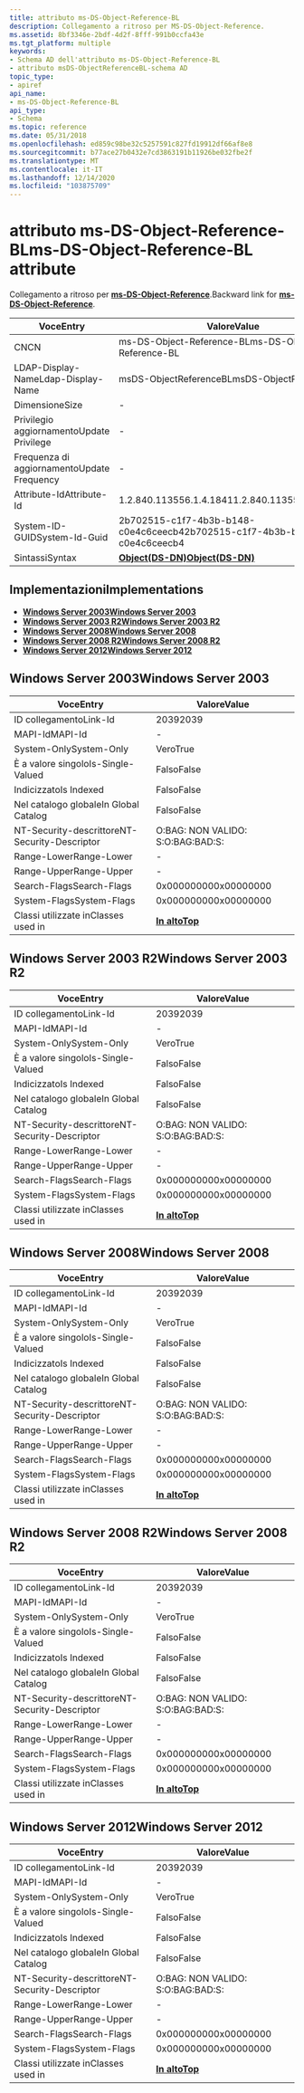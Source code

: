 ```yaml
---
title: attributo ms-DS-Object-Reference-BL
description: Collegamento a ritroso per MS-DS-Object-Reference.
ms.assetid: 8bf3346e-2bdf-4d2f-8fff-991b0ccfa43e
ms.tgt_platform: multiple
keywords:
- Schema AD dell'attributo ms-DS-Object-Reference-BL
- attributo msDS-ObjectReferenceBL-schema AD
topic_type:
- apiref
api_name:
- ms-DS-Object-Reference-BL
api_type:
- Schema
ms.topic: reference
ms.date: 05/31/2018
ms.openlocfilehash: ed859c98be32c5257591c827fd19912df66af8e8
ms.sourcegitcommit: b77ace27b0432e7cd3863191b11926be032fbe2f
ms.translationtype: MT
ms.contentlocale: it-IT
ms.lasthandoff: 12/14/2020
ms.locfileid: "103875709"
---
```

# <a name="ms-ds-object-reference-bl-attribute"></a><span data-ttu-id="22aa5-105">attributo ms-DS-Object-Reference-BL</span><span class="sxs-lookup"><span data-stu-id="22aa5-105">ms-DS-Object-Reference-BL attribute</span></span>

<span data-ttu-id="22aa5-106">Collegamento a ritroso per [**ms-DS-Object-Reference**](a-msds-objectreference.md).</span><span class="sxs-lookup"><span data-stu-id="22aa5-106">Backward link for [**ms-DS-Object-Reference**](a-msds-objectreference.md).</span></span>



| <span data-ttu-id="22aa5-107">Voce</span><span class="sxs-lookup"><span data-stu-id="22aa5-107">Entry</span></span> | <span data-ttu-id="22aa5-108">Valore</span><span class="sxs-lookup"><span data-stu-id="22aa5-108">Value</span></span> |
|-------------------|-----------------------------------------|
| <span data-ttu-id="22aa5-109">CN</span><span class="sxs-lookup"><span data-stu-id="22aa5-109">CN</span></span>                | <span data-ttu-id="22aa5-110">ms-DS-Object-Reference-BL</span><span class="sxs-lookup"><span data-stu-id="22aa5-110">ms-DS-Object-Reference-BL</span></span>               |
| <span data-ttu-id="22aa5-111">LDAP-Display-Name</span><span class="sxs-lookup"><span data-stu-id="22aa5-111">Ldap-Display-Name</span></span> | <span data-ttu-id="22aa5-112">msDS-ObjectReferenceBL</span><span class="sxs-lookup"><span data-stu-id="22aa5-112">msDS-ObjectReferenceBL</span></span>                  |
| <span data-ttu-id="22aa5-113">Dimensione</span><span class="sxs-lookup"><span data-stu-id="22aa5-113">Size</span></span>              | \-                                      |
| <span data-ttu-id="22aa5-114">Privilegio aggiornamento</span><span class="sxs-lookup"><span data-stu-id="22aa5-114">Update Privilege</span></span>  | \-                                      |
| <span data-ttu-id="22aa5-115">Frequenza di aggiornamento</span><span class="sxs-lookup"><span data-stu-id="22aa5-115">Update Frequency</span></span>  | \-                                      |
| <span data-ttu-id="22aa5-116">Attribute-Id</span><span class="sxs-lookup"><span data-stu-id="22aa5-116">Attribute-Id</span></span>      | <span data-ttu-id="22aa5-117">1.2.840.113556.1.4.1841</span><span class="sxs-lookup"><span data-stu-id="22aa5-117">1.2.840.113556.1.4.1841</span></span>                 |
| <span data-ttu-id="22aa5-118">System-ID-GUID</span><span class="sxs-lookup"><span data-stu-id="22aa5-118">System-Id-Guid</span></span>    | <span data-ttu-id="22aa5-119">2b702515-c1f7-4b3b-b148-c0e4c6ceecb4</span><span class="sxs-lookup"><span data-stu-id="22aa5-119">2b702515-c1f7-4b3b-b148-c0e4c6ceecb4</span></span>    |
| <span data-ttu-id="22aa5-120">Sintassi</span><span class="sxs-lookup"><span data-stu-id="22aa5-120">Syntax</span></span>            | [<span data-ttu-id="22aa5-121">**Object(DS-DN)**</span><span class="sxs-lookup"><span data-stu-id="22aa5-121">**Object(DS-DN)**</span></span>](s-object-ds-dn.md) |



## <a name="implementations"></a><span data-ttu-id="22aa5-122">Implementazioni</span><span class="sxs-lookup"><span data-stu-id="22aa5-122">Implementations</span></span>

-   [<span data-ttu-id="22aa5-123">**Windows Server 2003**</span><span class="sxs-lookup"><span data-stu-id="22aa5-123">**Windows Server 2003**</span></span>](#windows-server-2003)
-   [<span data-ttu-id="22aa5-124">**Windows Server 2003 R2**</span><span class="sxs-lookup"><span data-stu-id="22aa5-124">**Windows Server 2003 R2**</span></span>](#windows-server-2003-r2)
-   [<span data-ttu-id="22aa5-125">**Windows Server 2008**</span><span class="sxs-lookup"><span data-stu-id="22aa5-125">**Windows Server 2008**</span></span>](#windows-server-2008)
-   [<span data-ttu-id="22aa5-126">**Windows Server 2008 R2**</span><span class="sxs-lookup"><span data-stu-id="22aa5-126">**Windows Server 2008 R2**</span></span>](#windows-server-2008-r2)
-   [<span data-ttu-id="22aa5-127">**Windows Server 2012**</span><span class="sxs-lookup"><span data-stu-id="22aa5-127">**Windows Server 2012**</span></span>](#windows-server-2012)

## <a name="windows-server-2003"></a><span data-ttu-id="22aa5-128">Windows Server 2003</span><span class="sxs-lookup"><span data-stu-id="22aa5-128">Windows Server 2003</span></span>



| <span data-ttu-id="22aa5-129">Voce</span><span class="sxs-lookup"><span data-stu-id="22aa5-129">Entry</span></span> | <span data-ttu-id="22aa5-130">Valore</span><span class="sxs-lookup"><span data-stu-id="22aa5-130">Value</span></span> |
|------------------------|---------------------------------|
| <span data-ttu-id="22aa5-131">ID collegamento</span><span class="sxs-lookup"><span data-stu-id="22aa5-131">Link-Id</span></span>                | <span data-ttu-id="22aa5-132">2039</span><span class="sxs-lookup"><span data-stu-id="22aa5-132">2039</span></span>                            |
| <span data-ttu-id="22aa5-133">MAPI-Id</span><span class="sxs-lookup"><span data-stu-id="22aa5-133">MAPI-Id</span></span>                | \-                              |
| <span data-ttu-id="22aa5-134">System-Only</span><span class="sxs-lookup"><span data-stu-id="22aa5-134">System-Only</span></span>            | <span data-ttu-id="22aa5-135">Vero</span><span class="sxs-lookup"><span data-stu-id="22aa5-135">True</span></span>                            |
| <span data-ttu-id="22aa5-136">È a valore singolo</span><span class="sxs-lookup"><span data-stu-id="22aa5-136">Is-Single-Valued</span></span>       | <span data-ttu-id="22aa5-137">Falso</span><span class="sxs-lookup"><span data-stu-id="22aa5-137">False</span></span>                           |
| <span data-ttu-id="22aa5-138">Indicizzato</span><span class="sxs-lookup"><span data-stu-id="22aa5-138">Is Indexed</span></span>             | <span data-ttu-id="22aa5-139">Falso</span><span class="sxs-lookup"><span data-stu-id="22aa5-139">False</span></span>                           |
| <span data-ttu-id="22aa5-140">Nel catalogo globale</span><span class="sxs-lookup"><span data-stu-id="22aa5-140">In Global Catalog</span></span>      | <span data-ttu-id="22aa5-141">Falso</span><span class="sxs-lookup"><span data-stu-id="22aa5-141">False</span></span>                           |
| <span data-ttu-id="22aa5-142">NT-Security-descrittore</span><span class="sxs-lookup"><span data-stu-id="22aa5-142">NT-Security-Descriptor</span></span> | <span data-ttu-id="22aa5-143">O:BAG: NON VALIDO: S:</span><span class="sxs-lookup"><span data-stu-id="22aa5-143">O:BAG:BAD:S:</span></span>                    |
| <span data-ttu-id="22aa5-144">Range-Lower</span><span class="sxs-lookup"><span data-stu-id="22aa5-144">Range-Lower</span></span>            | \-                              |
| <span data-ttu-id="22aa5-145">Range-Upper</span><span class="sxs-lookup"><span data-stu-id="22aa5-145">Range-Upper</span></span>            | \-                              |
| <span data-ttu-id="22aa5-146">Search-Flags</span><span class="sxs-lookup"><span data-stu-id="22aa5-146">Search-Flags</span></span>           | <span data-ttu-id="22aa5-147">0x00000000</span><span class="sxs-lookup"><span data-stu-id="22aa5-147">0x00000000</span></span>                      |
| <span data-ttu-id="22aa5-148">System-Flags</span><span class="sxs-lookup"><span data-stu-id="22aa5-148">System-Flags</span></span>           | <span data-ttu-id="22aa5-149">0x00000000</span><span class="sxs-lookup"><span data-stu-id="22aa5-149">0x00000000</span></span>                      |
| <span data-ttu-id="22aa5-150">Classi utilizzate in</span><span class="sxs-lookup"><span data-stu-id="22aa5-150">Classes used in</span></span>        | [<span data-ttu-id="22aa5-151">**In alto**</span><span class="sxs-lookup"><span data-stu-id="22aa5-151">**Top**</span></span>](c-top.md)<br/> |



## <a name="windows-server-2003-r2"></a><span data-ttu-id="22aa5-152">Windows Server 2003 R2</span><span class="sxs-lookup"><span data-stu-id="22aa5-152">Windows Server 2003 R2</span></span>



| <span data-ttu-id="22aa5-153">Voce</span><span class="sxs-lookup"><span data-stu-id="22aa5-153">Entry</span></span> | <span data-ttu-id="22aa5-154">Valore</span><span class="sxs-lookup"><span data-stu-id="22aa5-154">Value</span></span> |
|------------------------|---------------------------------|
| <span data-ttu-id="22aa5-155">ID collegamento</span><span class="sxs-lookup"><span data-stu-id="22aa5-155">Link-Id</span></span>                | <span data-ttu-id="22aa5-156">2039</span><span class="sxs-lookup"><span data-stu-id="22aa5-156">2039</span></span>                            |
| <span data-ttu-id="22aa5-157">MAPI-Id</span><span class="sxs-lookup"><span data-stu-id="22aa5-157">MAPI-Id</span></span>                | \-                              |
| <span data-ttu-id="22aa5-158">System-Only</span><span class="sxs-lookup"><span data-stu-id="22aa5-158">System-Only</span></span>            | <span data-ttu-id="22aa5-159">Vero</span><span class="sxs-lookup"><span data-stu-id="22aa5-159">True</span></span>                            |
| <span data-ttu-id="22aa5-160">È a valore singolo</span><span class="sxs-lookup"><span data-stu-id="22aa5-160">Is-Single-Valued</span></span>       | <span data-ttu-id="22aa5-161">Falso</span><span class="sxs-lookup"><span data-stu-id="22aa5-161">False</span></span>                           |
| <span data-ttu-id="22aa5-162">Indicizzato</span><span class="sxs-lookup"><span data-stu-id="22aa5-162">Is Indexed</span></span>             | <span data-ttu-id="22aa5-163">Falso</span><span class="sxs-lookup"><span data-stu-id="22aa5-163">False</span></span>                           |
| <span data-ttu-id="22aa5-164">Nel catalogo globale</span><span class="sxs-lookup"><span data-stu-id="22aa5-164">In Global Catalog</span></span>      | <span data-ttu-id="22aa5-165">Falso</span><span class="sxs-lookup"><span data-stu-id="22aa5-165">False</span></span>                           |
| <span data-ttu-id="22aa5-166">NT-Security-descrittore</span><span class="sxs-lookup"><span data-stu-id="22aa5-166">NT-Security-Descriptor</span></span> | <span data-ttu-id="22aa5-167">O:BAG: NON VALIDO: S:</span><span class="sxs-lookup"><span data-stu-id="22aa5-167">O:BAG:BAD:S:</span></span>                    |
| <span data-ttu-id="22aa5-168">Range-Lower</span><span class="sxs-lookup"><span data-stu-id="22aa5-168">Range-Lower</span></span>            | \-                              |
| <span data-ttu-id="22aa5-169">Range-Upper</span><span class="sxs-lookup"><span data-stu-id="22aa5-169">Range-Upper</span></span>            | \-                              |
| <span data-ttu-id="22aa5-170">Search-Flags</span><span class="sxs-lookup"><span data-stu-id="22aa5-170">Search-Flags</span></span>           | <span data-ttu-id="22aa5-171">0x00000000</span><span class="sxs-lookup"><span data-stu-id="22aa5-171">0x00000000</span></span>                      |
| <span data-ttu-id="22aa5-172">System-Flags</span><span class="sxs-lookup"><span data-stu-id="22aa5-172">System-Flags</span></span>           | <span data-ttu-id="22aa5-173">0x00000000</span><span class="sxs-lookup"><span data-stu-id="22aa5-173">0x00000000</span></span>                      |
| <span data-ttu-id="22aa5-174">Classi utilizzate in</span><span class="sxs-lookup"><span data-stu-id="22aa5-174">Classes used in</span></span>        | [<span data-ttu-id="22aa5-175">**In alto**</span><span class="sxs-lookup"><span data-stu-id="22aa5-175">**Top**</span></span>](c-top.md)<br/> |



## <a name="windows-server-2008"></a><span data-ttu-id="22aa5-176">Windows Server 2008</span><span class="sxs-lookup"><span data-stu-id="22aa5-176">Windows Server 2008</span></span>



| <span data-ttu-id="22aa5-177">Voce</span><span class="sxs-lookup"><span data-stu-id="22aa5-177">Entry</span></span> | <span data-ttu-id="22aa5-178">Valore</span><span class="sxs-lookup"><span data-stu-id="22aa5-178">Value</span></span> |
|------------------------|---------------------------------|
| <span data-ttu-id="22aa5-179">ID collegamento</span><span class="sxs-lookup"><span data-stu-id="22aa5-179">Link-Id</span></span>                | <span data-ttu-id="22aa5-180">2039</span><span class="sxs-lookup"><span data-stu-id="22aa5-180">2039</span></span>                            |
| <span data-ttu-id="22aa5-181">MAPI-Id</span><span class="sxs-lookup"><span data-stu-id="22aa5-181">MAPI-Id</span></span>                | \-                              |
| <span data-ttu-id="22aa5-182">System-Only</span><span class="sxs-lookup"><span data-stu-id="22aa5-182">System-Only</span></span>            | <span data-ttu-id="22aa5-183">Vero</span><span class="sxs-lookup"><span data-stu-id="22aa5-183">True</span></span>                            |
| <span data-ttu-id="22aa5-184">È a valore singolo</span><span class="sxs-lookup"><span data-stu-id="22aa5-184">Is-Single-Valued</span></span>       | <span data-ttu-id="22aa5-185">Falso</span><span class="sxs-lookup"><span data-stu-id="22aa5-185">False</span></span>                           |
| <span data-ttu-id="22aa5-186">Indicizzato</span><span class="sxs-lookup"><span data-stu-id="22aa5-186">Is Indexed</span></span>             | <span data-ttu-id="22aa5-187">Falso</span><span class="sxs-lookup"><span data-stu-id="22aa5-187">False</span></span>                           |
| <span data-ttu-id="22aa5-188">Nel catalogo globale</span><span class="sxs-lookup"><span data-stu-id="22aa5-188">In Global Catalog</span></span>      | <span data-ttu-id="22aa5-189">Falso</span><span class="sxs-lookup"><span data-stu-id="22aa5-189">False</span></span>                           |
| <span data-ttu-id="22aa5-190">NT-Security-descrittore</span><span class="sxs-lookup"><span data-stu-id="22aa5-190">NT-Security-Descriptor</span></span> | <span data-ttu-id="22aa5-191">O:BAG: NON VALIDO: S:</span><span class="sxs-lookup"><span data-stu-id="22aa5-191">O:BAG:BAD:S:</span></span>                    |
| <span data-ttu-id="22aa5-192">Range-Lower</span><span class="sxs-lookup"><span data-stu-id="22aa5-192">Range-Lower</span></span>            | \-                              |
| <span data-ttu-id="22aa5-193">Range-Upper</span><span class="sxs-lookup"><span data-stu-id="22aa5-193">Range-Upper</span></span>            | \-                              |
| <span data-ttu-id="22aa5-194">Search-Flags</span><span class="sxs-lookup"><span data-stu-id="22aa5-194">Search-Flags</span></span>           | <span data-ttu-id="22aa5-195">0x00000000</span><span class="sxs-lookup"><span data-stu-id="22aa5-195">0x00000000</span></span>                      |
| <span data-ttu-id="22aa5-196">System-Flags</span><span class="sxs-lookup"><span data-stu-id="22aa5-196">System-Flags</span></span>           | <span data-ttu-id="22aa5-197">0x00000000</span><span class="sxs-lookup"><span data-stu-id="22aa5-197">0x00000000</span></span>                      |
| <span data-ttu-id="22aa5-198">Classi utilizzate in</span><span class="sxs-lookup"><span data-stu-id="22aa5-198">Classes used in</span></span>        | [<span data-ttu-id="22aa5-199">**In alto**</span><span class="sxs-lookup"><span data-stu-id="22aa5-199">**Top**</span></span>](c-top.md)<br/> |



## <a name="windows-server-2008-r2"></a><span data-ttu-id="22aa5-200">Windows Server 2008 R2</span><span class="sxs-lookup"><span data-stu-id="22aa5-200">Windows Server 2008 R2</span></span>



| <span data-ttu-id="22aa5-201">Voce</span><span class="sxs-lookup"><span data-stu-id="22aa5-201">Entry</span></span> | <span data-ttu-id="22aa5-202">Valore</span><span class="sxs-lookup"><span data-stu-id="22aa5-202">Value</span></span> |
|------------------------|---------------------------------|
| <span data-ttu-id="22aa5-203">ID collegamento</span><span class="sxs-lookup"><span data-stu-id="22aa5-203">Link-Id</span></span>                | <span data-ttu-id="22aa5-204">2039</span><span class="sxs-lookup"><span data-stu-id="22aa5-204">2039</span></span>                            |
| <span data-ttu-id="22aa5-205">MAPI-Id</span><span class="sxs-lookup"><span data-stu-id="22aa5-205">MAPI-Id</span></span>                | \-                              |
| <span data-ttu-id="22aa5-206">System-Only</span><span class="sxs-lookup"><span data-stu-id="22aa5-206">System-Only</span></span>            | <span data-ttu-id="22aa5-207">Vero</span><span class="sxs-lookup"><span data-stu-id="22aa5-207">True</span></span>                            |
| <span data-ttu-id="22aa5-208">È a valore singolo</span><span class="sxs-lookup"><span data-stu-id="22aa5-208">Is-Single-Valued</span></span>       | <span data-ttu-id="22aa5-209">Falso</span><span class="sxs-lookup"><span data-stu-id="22aa5-209">False</span></span>                           |
| <span data-ttu-id="22aa5-210">Indicizzato</span><span class="sxs-lookup"><span data-stu-id="22aa5-210">Is Indexed</span></span>             | <span data-ttu-id="22aa5-211">Falso</span><span class="sxs-lookup"><span data-stu-id="22aa5-211">False</span></span>                           |
| <span data-ttu-id="22aa5-212">Nel catalogo globale</span><span class="sxs-lookup"><span data-stu-id="22aa5-212">In Global Catalog</span></span>      | <span data-ttu-id="22aa5-213">Falso</span><span class="sxs-lookup"><span data-stu-id="22aa5-213">False</span></span>                           |
| <span data-ttu-id="22aa5-214">NT-Security-descrittore</span><span class="sxs-lookup"><span data-stu-id="22aa5-214">NT-Security-Descriptor</span></span> | <span data-ttu-id="22aa5-215">O:BAG: NON VALIDO: S:</span><span class="sxs-lookup"><span data-stu-id="22aa5-215">O:BAG:BAD:S:</span></span>                    |
| <span data-ttu-id="22aa5-216">Range-Lower</span><span class="sxs-lookup"><span data-stu-id="22aa5-216">Range-Lower</span></span>            | \-                              |
| <span data-ttu-id="22aa5-217">Range-Upper</span><span class="sxs-lookup"><span data-stu-id="22aa5-217">Range-Upper</span></span>            | \-                              |
| <span data-ttu-id="22aa5-218">Search-Flags</span><span class="sxs-lookup"><span data-stu-id="22aa5-218">Search-Flags</span></span>           | <span data-ttu-id="22aa5-219">0x00000000</span><span class="sxs-lookup"><span data-stu-id="22aa5-219">0x00000000</span></span>                      |
| <span data-ttu-id="22aa5-220">System-Flags</span><span class="sxs-lookup"><span data-stu-id="22aa5-220">System-Flags</span></span>           | <span data-ttu-id="22aa5-221">0x00000000</span><span class="sxs-lookup"><span data-stu-id="22aa5-221">0x00000000</span></span>                      |
| <span data-ttu-id="22aa5-222">Classi utilizzate in</span><span class="sxs-lookup"><span data-stu-id="22aa5-222">Classes used in</span></span>        | [<span data-ttu-id="22aa5-223">**In alto**</span><span class="sxs-lookup"><span data-stu-id="22aa5-223">**Top**</span></span>](c-top.md)<br/> |



## <a name="windows-server-2012"></a><span data-ttu-id="22aa5-224">Windows Server 2012</span><span class="sxs-lookup"><span data-stu-id="22aa5-224">Windows Server 2012</span></span>



| <span data-ttu-id="22aa5-225">Voce</span><span class="sxs-lookup"><span data-stu-id="22aa5-225">Entry</span></span> | <span data-ttu-id="22aa5-226">Valore</span><span class="sxs-lookup"><span data-stu-id="22aa5-226">Value</span></span> |
|------------------------|---------------------------------|
| <span data-ttu-id="22aa5-227">ID collegamento</span><span class="sxs-lookup"><span data-stu-id="22aa5-227">Link-Id</span></span>                | <span data-ttu-id="22aa5-228">2039</span><span class="sxs-lookup"><span data-stu-id="22aa5-228">2039</span></span>                            |
| <span data-ttu-id="22aa5-229">MAPI-Id</span><span class="sxs-lookup"><span data-stu-id="22aa5-229">MAPI-Id</span></span>                | \-                              |
| <span data-ttu-id="22aa5-230">System-Only</span><span class="sxs-lookup"><span data-stu-id="22aa5-230">System-Only</span></span>            | <span data-ttu-id="22aa5-231">Vero</span><span class="sxs-lookup"><span data-stu-id="22aa5-231">True</span></span>                            |
| <span data-ttu-id="22aa5-232">È a valore singolo</span><span class="sxs-lookup"><span data-stu-id="22aa5-232">Is-Single-Valued</span></span>       | <span data-ttu-id="22aa5-233">Falso</span><span class="sxs-lookup"><span data-stu-id="22aa5-233">False</span></span>                           |
| <span data-ttu-id="22aa5-234">Indicizzato</span><span class="sxs-lookup"><span data-stu-id="22aa5-234">Is Indexed</span></span>             | <span data-ttu-id="22aa5-235">Falso</span><span class="sxs-lookup"><span data-stu-id="22aa5-235">False</span></span>                           |
| <span data-ttu-id="22aa5-236">Nel catalogo globale</span><span class="sxs-lookup"><span data-stu-id="22aa5-236">In Global Catalog</span></span>      | <span data-ttu-id="22aa5-237">Falso</span><span class="sxs-lookup"><span data-stu-id="22aa5-237">False</span></span>                           |
| <span data-ttu-id="22aa5-238">NT-Security-descrittore</span><span class="sxs-lookup"><span data-stu-id="22aa5-238">NT-Security-Descriptor</span></span> | <span data-ttu-id="22aa5-239">O:BAG: NON VALIDO: S:</span><span class="sxs-lookup"><span data-stu-id="22aa5-239">O:BAG:BAD:S:</span></span>                    |
| <span data-ttu-id="22aa5-240">Range-Lower</span><span class="sxs-lookup"><span data-stu-id="22aa5-240">Range-Lower</span></span>            | \-                              |
| <span data-ttu-id="22aa5-241">Range-Upper</span><span class="sxs-lookup"><span data-stu-id="22aa5-241">Range-Upper</span></span>            | \-                              |
| <span data-ttu-id="22aa5-242">Search-Flags</span><span class="sxs-lookup"><span data-stu-id="22aa5-242">Search-Flags</span></span>           | <span data-ttu-id="22aa5-243">0x00000000</span><span class="sxs-lookup"><span data-stu-id="22aa5-243">0x00000000</span></span>                      |
| <span data-ttu-id="22aa5-244">System-Flags</span><span class="sxs-lookup"><span data-stu-id="22aa5-244">System-Flags</span></span>           | <span data-ttu-id="22aa5-245">0x00000000</span><span class="sxs-lookup"><span data-stu-id="22aa5-245">0x00000000</span></span>                      |
| <span data-ttu-id="22aa5-246">Classi utilizzate in</span><span class="sxs-lookup"><span data-stu-id="22aa5-246">Classes used in</span></span>        | [<span data-ttu-id="22aa5-247">**In alto**</span><span class="sxs-lookup"><span data-stu-id="22aa5-247">**Top**</span></span>](c-top.md)<br/> |



 

 





